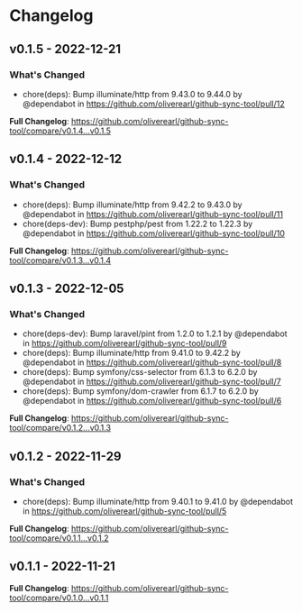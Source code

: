 # Changelog

## v0.1.5 - 2022-12-21

### What's Changed

- chore(deps): Bump illuminate/http from 9.43.0 to 9.44.0 by @dependabot in https://github.com/oliverearl/github-sync-tool/pull/12

**Full Changelog**: https://github.com/oliverearl/github-sync-tool/compare/v0.1.4...v0.1.5

## v0.1.4 - 2022-12-12

### What's Changed

- chore(deps): Bump illuminate/http from 9.42.2 to 9.43.0 by @dependabot in https://github.com/oliverearl/github-sync-tool/pull/11
- chore(deps-dev): Bump pestphp/pest from 1.22.2 to 1.22.3 by @dependabot in https://github.com/oliverearl/github-sync-tool/pull/10

**Full Changelog**: https://github.com/oliverearl/github-sync-tool/compare/v0.1.3...v0.1.4

## v0.1.3 - 2022-12-05

### What's Changed

- chore(deps-dev): Bump laravel/pint from 1.2.0 to 1.2.1 by @dependabot in https://github.com/oliverearl/github-sync-tool/pull/9
- chore(deps): Bump illuminate/http from 9.41.0 to 9.42.2 by @dependabot in https://github.com/oliverearl/github-sync-tool/pull/8
- chore(deps): Bump symfony/css-selector from 6.1.3 to 6.2.0 by @dependabot in https://github.com/oliverearl/github-sync-tool/pull/7
- chore(deps): Bump symfony/dom-crawler from 6.1.7 to 6.2.0 by @dependabot in https://github.com/oliverearl/github-sync-tool/pull/6

**Full Changelog**: https://github.com/oliverearl/github-sync-tool/compare/v0.1.2...v0.1.3

## v0.1.2 - 2022-11-29

### What's Changed

- chore(deps): Bump illuminate/http from 9.40.1 to 9.41.0 by @dependabot in https://github.com/oliverearl/github-sync-tool/pull/5

**Full Changelog**: https://github.com/oliverearl/github-sync-tool/compare/v0.1.1...v0.1.2

## v0.1.1 - 2022-11-21

**Full Changelog**: https://github.com/oliverearl/github-sync-tool/compare/v0.1.0...v0.1.1
